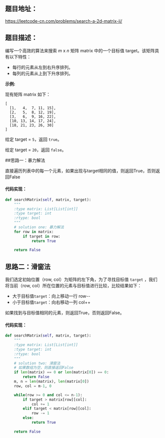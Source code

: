 ## 题目地址：

 https://leetcode-cn.com/problems/search-a-2d-matrix-ii/ 

## 题目描述：

编写一个高效的算法来搜索 *m* x *n* 矩阵 matrix 中的一个目标值 target。该矩阵具有以下特性：

- 每行的元素从左到右升序排列。
- 每列的元素从上到下升序排列。

**示例:**

现有矩阵 matrix 如下：

```
[
  [1,   4,  7, 11, 15],
  [2,   5,  8, 12, 19],
  [3,   6,  9, 16, 22],
  [10, 13, 14, 17, 24],
  [18, 21, 23, 26, 30]
]
```

给定 target = `5`，返回 `true`。

给定 target = `20`，返回 `false`。

##思路一：暴力解法

直接遍历列表中的每一个元素，如果出现与target相同的值，则返回True，否则返回False

#### 代码实现：

```python
def searchMatrix(self, matrix, target):
    """
    :type matrix: List[List[int]]
    :type target: int
    :rtype: bool
    """
    # solution one: 暴力解法
    for row in matrix:
        if target in row:
            return True
        
    return False
```

## 思路二：滑窗法

我们选定初始位置（row, col）为矩阵的左下角，为了寻找目标值 `target` ，我们将当前（row, col）所在位置的元素与目标值进行比较，比较结果如下：

- 大于目标值`target`：向上移动一行 row--
- 小于目标值`target`：向右移动一列 col++

如果找到与目标值相同的元素，则返回True，否则返回False。

#### 代码实现：

```python
def searchMatrix(self, matrix, target):
    """
    :type matrix: List[List[int]]
    :type target: int
    :rtype: bool
    """
	# solution two: 滑窗法
    # 如果数组为空，则直接返回False
    if len(matrix) == 0 or len(matrix[0]) == 0:
        return False
    m, n = len(matrix), len(matrix[0])
    row, col = m-1, 0

    while(row >= 0 and col <= n-1):
        if target > matrix[row][col]:
            col += 1
        elif target < matrix[row][col]:
            row -= 1
        else:
            return True
    
    return False
```

